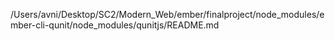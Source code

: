 /Users/avni/Desktop/SC2/Modern_Web/ember/finalproject/node_modules/ember-cli-qunit/node_modules/qunitjs/README.md